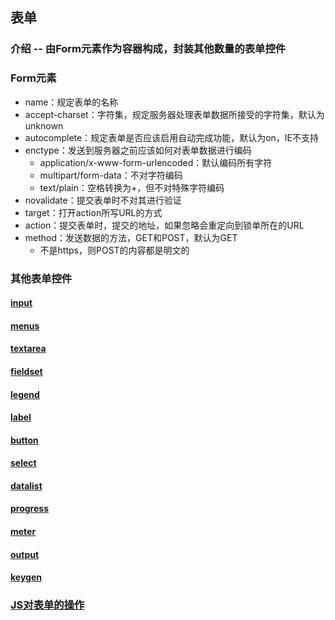 ## 表单

### 介绍 -- 由Form元素作为容器构成，封装其他数量的表单控件

### Form元素

* name：规定表单的名称
* accept-charset：字符集，规定服务器处理表单数据所接受的字符集，默认为unknown
* autocomplete：规定表单是否应该启用自动完成功能，默认为on，IE不支持
* enctype：发送到服务器之前应该如何对表单数据进行编码
  * application/x-www-form-urlencoded：默认编码所有字符
  * multipart/form-data：不对字符编码
  * text/plain：空格转换为+，但不对特殊字符编码
* novalidate：提交表单时不对其进行验证
* target：打开action所写URL的方式
* action：提交表单时，提交的地址，如果忽略会重定向到锁单所在的URL
* method：发送数据的方法，GET和POST，默认为GET
  * 不是https，则POST的内容都是明文的

### 其他表单控件

#### [input](/HTML/label/form/form_input.md)

#### [menus](/HTML/label/form/form_menus.md)

#### [textarea](/HTML/label/form/form_textarea.md)

#### [fieldset](/HTML/label/form/form_fieldset.md)

#### [legend](/HTML/label/form/form_legend.md)

#### [label](/HTML/label/form/form_label.md)

#### [button](/HTML/label/form/form_button.md)

#### [select](/HTML/label/form/form_select.md)

#### [datalist](/HTML/label/form/form_datalist.md)

#### [progress](/HTML/label/form/form_progress.md)

#### [meter](/HTML/label/form/form_meter.md)

#### [output](/HTML/label/form/form_output.md)

#### [keygen](/HTML/label/form/form_keygen.md)

### [JS对表单的操作](/JS/js_form.md)

### 



